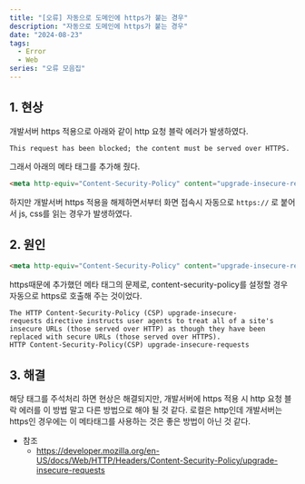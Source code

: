 ```yaml
---
title: "[오류] 자동으로 도메인에 https가 붙는 경우"
description: "자동으로 도메인에 https가 붙는 경우"
date: "2024-08-23"
tags:
  - Error
  - Web
series: "오류 모음집"
---
```


## 1. 현상 
개발서버 https 적용으로 아래와 같이 http 요청 블락 에러가 발생하였다.
```
This request has been blocked; the content must be served over HTTPS.
```
그래서 아래의 메타 태그를 추가해 줬다. 
```html
<meta http-equiv="Content-Security-Policy" content="upgrade-insecure-requests">
```
하지만 개발서버 https 적용을 해제하면서부터 화면 접속시 자동으로 `https://` 로 붙어서 js, css를 읽는 경우가 발생하였다.

## 2. 원인
```html
<meta http-equiv="Content-Security-Policy" content="upgrade-insecure-requests">
```
https때문에 추가했던 메타 태그의 문제로, content-security-policy를 설정할 경우 자동으로 https로 호출해 주는 것이었다. 
```
The HTTP Content-Security-Policy (CSP) upgrade-insecure-requests directive instructs user agents to treat all of a site's insecure URLs (those served over HTTP) as though they have been replaced with secure URLs (those served over HTTPS).
HTTP Content-Security-Policy(CSP) upgrade-insecure-requests
```

## 3. 해결
해당 태그를 주석처리 하면 현상은 해결되지만, 개발서버에 https 적용 시 http 요청 블락 에러를 이 방법 말고 다른 방법으로 해야 될 것 같다. 로컬은 http인데 개발서버는 https인 경우에는 이 메타태그를 사용하는 것은 좋은 방법이 아닌 것 같다.

+ 참조
  + https://developer.mozilla.org/en-US/docs/Web/HTTP/Headers/Content-Security-Policy/upgrade-insecure-requests
